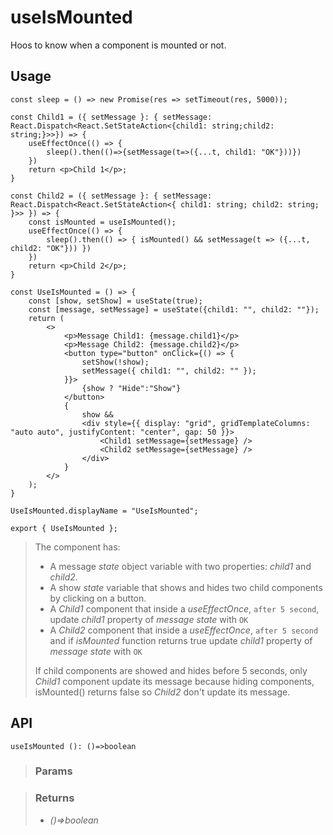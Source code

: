 # useIsMounted
Hoos to know when a component is mounted or not.

## Usage

```tsx
const sleep = () => new Promise(res => setTimeout(res, 5000));

const Child1 = ({ setMessage }: { setMessage: React.Dispatch<React.SetStateAction<{child1: string;child2: string;}>>}) => {
	useEffectOnce(() => {
		sleep().then(()=>{setMessage(t=>({...t, child1: "OK"}))})
	})
	return <p>Child 1</p>;
}

const Child2 = ({ setMessage }: { setMessage: React.Dispatch<React.SetStateAction<{ child1: string; child2: string; }>> }) => {
	const isMounted = useIsMounted();
	useEffectOnce(() => {
		sleep().then(() => { isMounted() && setMessage(t => ({...t, child2: "OK"})) })
	})
	return <p>Child 2</p>;
}

const UseIsMounted = () => {
	const [show, setShow] = useState(true);
	const [message, setMessage] = useState({child1: "", child2: ""});
	return (
		<>
			<p>Message Child1: {message.child1}</p>
			<p>Message Child2: {message.child2}</p>
			<button type="button" onClick={() => {
				setShow(!show);
				setMessage({ child1: "", child2: "" });
			}}>
				{show ? "Hide":"Show"}
			</button>
			{
				show &&
				<div style={{ display: "grid", gridTemplateColumns: "auto auto", justifyContent: "center", gap: 50 }}>
					<Child1 setMessage={setMessage} />
					<Child2 setMessage={setMessage} />
				</div>
			}
		</>
	);
}

UseIsMounted.displayName = "UseIsMounted";

export { UseIsMounted };
```

> The component has:
> - A message _state_ object variable with two properties: _child1_ and _child2_.
> - A show _state_ variable that shows and hides two child components by clicking on a button.
> - A _Child1_ component that inside a _useEffectOnce_, `after 5 second`, update _child1_ property of _message state_ with `OK`
> - A _Child2_ component that inside a _useEffectOnce_, `after 5 second` and if _isMounted_ function returns true update _child1_ property of _message state_ with `OK`
> 
> If child components are showed and hides before 5 seconds, only _Child1_ component update its message because hiding components, isMounted() returns false so _Child2_ don't update its message.


## API

```tsx
useIsMounted (): ()=>boolean 
```

> ### Params
>
>
>

> ### Returns
>
> 
> - _()=>boolean_  
>